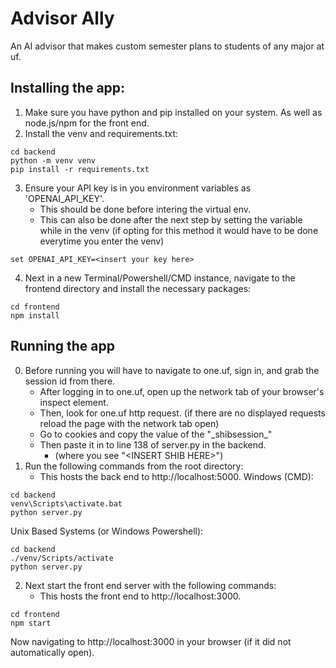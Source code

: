 # Advisor Ally
An AI advisor that makes custom semester plans to students of any major at uf.

## Installing the app:
1. Make sure you have python and pip installed on your system. As well as node.js/npm for the front end.
2. Install the venv and requirements.txt:
```
cd backend
python -m venv venv
pip install -r requirements.txt

```
3. Ensure your API key is in you environment variables as 'OPENAI_API_KEY'.
    * This should be done before intering the virtual env.
    * This can also be done after the next step by setting the variable while in the venv (if opting for this method it would have to be done everytime you enter the venv)
```
set OPENAI_API_KEY=<insert your key here>
```
4. Next in a new Terminal/Powershell/CMD instance, navigate to the frontend directory and install the necessary packages:
```
cd frontend
npm install

```
## Running the app
0. Before running you will have to navigate to one.uf, sign in, and grab the session id from there.
   * After logging in to one.uf, open up the network tab of your browser's inspect element.
   * Then, look for one.uf http request. (if there are no displayed requests reload the page with the network tab open)
   * Go to cookies and copy the value of the "\_shibsession\_"
   * Then paste it in to line 138 of server.py in the backend.
      * (where you see "\<INSERT SHIB HERE\>")
1. Run the following commands from the root directory:
   * This hosts the back end to http://localhost:5000.
Windows (CMD):
```
cd backend
venv\Scripts\activate.bat
python server.py

```
Unix Based Systems (or Windows Powershell):
```
cd backend
./venv/Scripts/activate
python server.py

```
2. Next start the front end server with the following commands:
   * This hosts the front end to http://localhost:3000.
```
cd frontend
npm start

```
Now navigating to http://localhost:3000 in your browser (if it did not automatically open).
